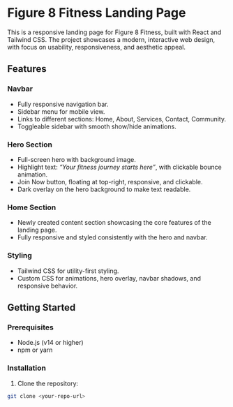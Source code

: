 # Figure 8 Fitness Landing Page

This is a responsive landing page for Figure 8 Fitness, built with React and Tailwind CSS. The project showcases a modern, interactive web design, with focus on usability, responsiveness, and aesthetic appeal.

## Features

### Navbar
- Fully responsive navigation bar.
- Sidebar menu for mobile view.
- Links to different sections: Home, About, Services, Contact, Community.
- Toggleable sidebar with smooth show/hide animations.

### Hero Section
- Full-screen hero with background image.
- Highlight text: *“Your fitness journey starts here”*, with clickable bounce animation.
- Join Now button, floating at top-right, responsive, and clickable.
- Dark overlay on the hero background to make text readable.

### Home Section
- Newly created content section showcasing the core features of the landing page.
- Fully responsive and styled consistently with the hero and navbar.

### Styling
- Tailwind CSS for utility-first styling.
- Custom CSS for animations, hero overlay, navbar shadows, and responsive behavior.

## Getting Started

### Prerequisites
- Node.js (v14 or higher)
- npm or yarn

### Installation
1. Clone the repository:
```bash
git clone <your-repo-url>